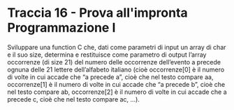 # Traccia 16 - Prova all'impronta Programmazione I #

Sviluppare una function C che, dati come parametri di input un array di char e il suo size, determina e restituisce come parametro di output l’array occorrenze (di size 21) del numero delle occorrenze dell’evento a precede ognuna delle 21 lettere dell’alfabeto italiano (cioè occorrenze[0] è il numero di volte in cui accade che “a precede a”, cioè che nel testo compare aa, occorrenze[1] è il numero di volte in cui accade che “a precede b”, cioè che nel testo compare ab, occorrenze[2] è il numero di volte in cui accade che a precede c, cioè che nel testo compare ac, ...).
